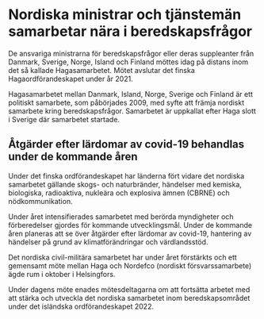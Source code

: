 # Nordiska ministrar och tjänstemän samarbetar nära i beredskapsfrågor

De ansvariga ministrarna för beredskapsfrågor eller deras suppleanter från Danmark, Sverige, Norge, Island och Finland möttes idag på distans inom det så kallade Hagasamarbetet. Mötet avslutar det finska Hagaordförandeskapet under år 2021\.


Hagasamarbetet mellan Danmark, Island, Norge, Sverige och Finland är ett politiskt samarbete, som påbörjades 2009, med syfte att främja nordiskt samarbete kring beredskapsfrågor. Samarbetet är uppkallat efter Haga slott i Sverige där samarbetet startade.

## Åtgärder efter lärdomar av covid\-19 behandlas under de kommande åren

Under det finska ordförandeskapet har länderna fört vidare det nordiska samarbetet gällande skogs\- och naturbränder, händelser med kemiska, biologiska, radioaktiva, nukleära och explosiva ämnen (CBRNE) och nödkommunikation.

Under året intensifierades samarbetet med berörda myndigheter och förberedelser gjordes för kommande utvecklingsmål. Under de kommande åren planeras att se över åtgärder efter lärdomar av covid\-19, hantering av händelser på grund av klimatförändringar och värdlandsstöd.

Det nordiska civil\-militära samarbetet har under året förstärkts och ett gemensamt möte mellan Haga och Nordefco (nordiskt försvarssamarbete) ägde rum i oktober i Helsingfors.

Under dagens möte enades mötesdeltagarna om att fortsätta arbetet med att stärka och utveckla det nordiska samarbetet inom beredskapsområdet under det isländska ordförandeskapet 2022\.
